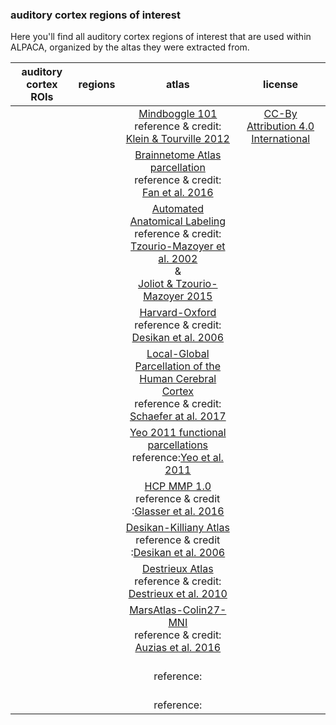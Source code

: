 ### auditory cortex regions of interest

Here you'll find all auditory cortex regions of interest that are used within ALPACA, organized by the altas they were extracted from.  

| auditory cortex ROIs                        | regions           | atlas | license |
|:-----------------------------:|:-------------:|:-------------:|:-------------:| 
| | | [Mindboggle 101](http://www.mindboggle.info/data.html) </br> reference & credit: [Klein & Tourville 2012](http://dx.doi.org/10.3389/fnins.2012.00171 ) | [CC-By Attribution 4.0 International](https://creativecommons.org/licenses/by/4.0/) |
| | | [Brainnetome Atlas parcellation](http://atlas.brainnetome.org/index.html) </br> reference & credit: [Fan et al. 2016](https://doi.org/10.1093/cercor/bhw157) |
| | | [Automated Anatomical Labeling](http://www.gin.cnrs.fr/en/tools/aal-aal2/) </br> reference & credit: [Tzourio-Mazoyer et al. 2002](http://dx.doi.org/10.1006/nimg.2001.0978) </br> & </br> [Joliot & Tzourio-Mazoyer 2015](http://dx.doi.org/10.1016/j.neuroimage.2015.07.075) |
| | | [Harvard-Oxford](http://www.cma.mgh.harvard.edu/fsl_atlas.html) </br> reference & credit: [Desikan et al. 2006](https://doi.org/10.1016/j.neuroimage.2006.01.021) |
| | | [Local-Global Parcellation of the Human Cerebral Cortex](https://github.com/ThomasYeoLab/CBIG/tree/master/stable_projects/brain_parcellation/Schaefer2018_LocalGlobal) </br> reference & credit: [Schaefer at al. 2017](https://doi.org/10.1093/cercor/bhx179) |
| | | [Yeo 2011 functional parcellations](https://surfer.nmr.mgh.harvard.edu/fswiki/CorticalParcellation_Yeo2011) </br> reference:[Yeo et al. 2011](https://doi.org/10.1152/jn.00338.2011) |
| | | [HCP MMP 1.0](https://balsa.wustl.edu/WN56) </br> reference & credit :[Glasser et al. 2016](http://doi.org/10.1038/nature18933) |
| | | [Desikan-Killiany Atlas](https://surfer.nmr.mgh.harvard.edu/fswiki/CorticalParcellation) </br> reference & credit :[Desikan et al. 2006](http://doi.org/10.1016/j.neuroimage.2006.01.021) |
| | | [Destrieux Atlas](https://surfer.nmr.mgh.harvard.edu/fswiki/CorticalParcellation) </br> reference & credit: [Destrieux et al. 2010](http://doi.org/10.1016/j.neuroimage.2010.06.010) |
| | | [MarsAtlas-Colin27-MNI](http://meca-brain.org/software/marsatlas-colin27/) </br> reference & credit: [Auzias et al. 2016](https://doi.org/10.1002/hbm.23121) |
| | | []() </br> reference:[]() |
| | | []() </br> reference:[]() |
